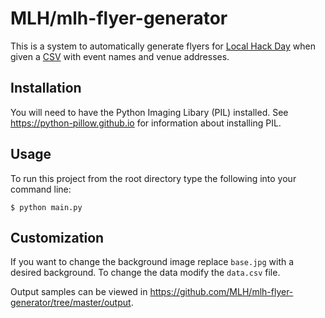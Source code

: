 # MLH/mlh-flyer-generator

This is a system to automatically generate flyers for [Local Hack Day](http://localhackday.mlh.io) when given a [CSV](https://en.wikipedia.org/wiki/Comma-separated_values) with event names and venue addresses.

## Installation

You will need to have the Python Imaging Libary (PIL) installed. See https://python-pillow.github.io for information about installing PIL.

## Usage

To run this project from the root directory type the following into your command line: 

```
$ python main.py
```

## Customization

If you want to change the background image replace `base.jpg` with a desired background. To change the data modify the `data.csv` file. 

Output samples can be viewed in https://github.com/MLH/mlh-flyer-generator/tree/master/output. 
